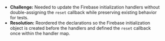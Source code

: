 - **Challenge:** Needed to update the Firebase initialization handlers without double-assigning the `reset` callback while preserving existing behavior for tests.
- **Resolution:** Reordered the declarations so the Firebase initialization object is created before the handlers and defined the `reset` callback once within the handler map.
